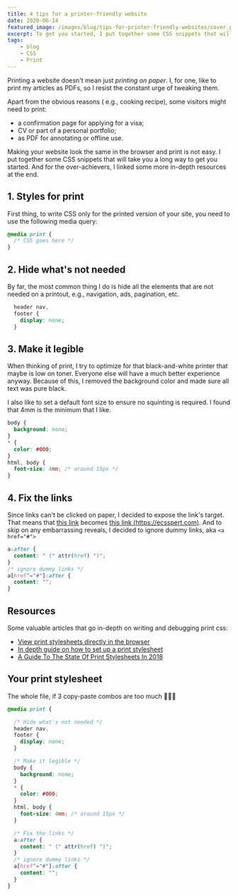 ```yaml
---
title: 4 tips for a printer-friendly website
date: 2020-06-14
featured_image: /images/blog/tips-for-printer-friendly-websites/cover.png
excerpt: To get you started, I put together some CSS snippets that will take you a long way.
tags:
    - blog
    - CSS
    - Print
---
```


Printing a website doesn't mean just *printing on paper*. I, for one, like to print my articles as PDFs, so I resist the constant urge of tweaking them.

Apart from the obvious reasons ( e.g., cooking recipe), some visitors might need to print:
- a confirmation page for applying for a visa;
- CV or part of a personal portfolio;
- as PDF for annotating or offline use.

Making your website look the same in the browser and print is not easy. I put together some CSS snippets that will take you a long way to get you started. And for the over-achievers, I linked some more in-depth resources at the end.

## 1. Styles for print
First thing, to write CSS only for the printed version of your site, you need to use the following media query:

``` css
@media print {
  /* CSS goes here */
}
```

## 2. Hide what's not needed
By far, the most common thing I do is hide all the elements that are not needed on a printout, e.g., navigation, ads, pagination, etc.

``` css
  header nav,
  footer {
    display: none;
  }
```

## 3. Make it legible

When thinking of print, I try to optimize for that black-and-white printer that maybe is low on toner. Everyone else will have a much better experience anyway. Because of this, I removed the background color and made sure all text was pure black.

I also like to set a default font size to ensure no squinting is required. I found that 4mm is the minimum that I like.


``` css
body {
  background: none;
}
* {
  color: #000;
}
html, body {
  font-size: 4mm; /* around 15px */
}
```

## 4. Fix the links
Since links can't be clicked on paper, I decided to expose the link's target. That means that [this link](https://ecsspert.com) becomes [this link (https://ecsspert.com)](https://ecsspert.com). And to skip on any embarrassing reveals, I decided to ignore dummy links, aka `<a href="#">`

``` css
a:after {
  content: " (" attr(href) ")";
}
/* ignore dummy links */
a[href^="#"]:after {
  content: "";
}
```

## Resources
Some valuable articles that go in-depth on writing and debugging print css:
- [View print stylesheets directly in the browser](https://css-tricks.com/can-you-view-print-stylesheets-applied-directly-in-the-browser/)
- [In depth guide on how to set up a print stylesheet](https://www.smashingmagazine.com/2011/11/how-to-set-up-a-print-style-sheet/)
- [A Guide To The State Of Print Stylesheets In 2018](https://www.smashingmagazine.com/2018/05/print-stylesheets-in-2018/)

## Your print stylesheet
The whole file, if 3 copy-paste combos are too much 🤷🏼‍♂️

``` css
@media print {

  /* Hide what's not needed */
  header nav,
  footer {
    display: none;
  }

  /* Make it legible */
  body {
    background: none;
  }
  * {
    color: #000;
  }
  html, body {
    font-size: 4mm; /* around 15px */
  }

  /* Fix the links */
  a:after {
    content: " (" attr(href) ")";
  }
  /* ignore dummy links */
  a[href^="#"]:after {
    content: "";
  }
}
```